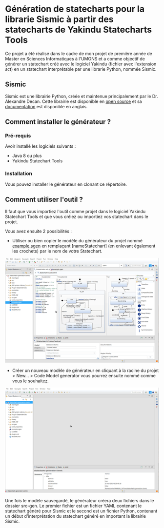 # Génération de statecharts pour la librarie Sismic à partir des statecharts de Yakindu Statecharts Tools
Ce projet a été réalisé dans le cadre de mon projet de première année de Master en Sciences Informatiques à l'UMONS et a comme objectif de générer un statechart créé avec le logiciel Yakindu (fichier avec l'extension *sct*) en un statechart interprétable par une librarie Python, nommée Sismic.

## Sismic
Sismic est une librairie Python, créée et maintenue principalement par le Dr. Alexandre Decan. Cette librairie est disponible en [open source](https://github.com/AlexandreDecan/sismic) et sa [documentation](https://sismic.readthedocs.io/en/latest/) est disponible en anglais.

## Comment installer le générateur ?
### Pré-requis
Avoir installé les logiciels suivants :
 - Java 8 ou plus
 - Yakindu Statechart Tools

### Installation
Vous pouvez installer le générateur en clonant ce répertoire.

## Comment utiliser l'outil ?
Il faut que vous importiez l'outil comme projet dans le logiciel Yakindu Statechart Tools et que vous créiez ou importiez vos statechart dans le projet.

Vous avez ensuite 2 possibilités :
 - Utiliser ou bien copier le modèle du générateur du projet nommé [example.sgen](example.sgen) en remplaçant [nameStatechart] (en enlevant également les crochets) par le nom de votre Statechart.

![Modification du modèle example.sgen](.gif/method1.gif)

 - Créer un nouveau modèle de générateur en cliquant à la racine du projet > New... > Code Model generator
    vous pourrez ensuite nommé comme vous le souhaitez.

![Création d'un modèle de génération de statechart](.gif/method2.gif)

Une fois le modèle sauvegardé, le générateur créera deux fichiers dans le dossier src-gen. Le premier fichier est un fichier YAML contenant le statechart généré pour Sismic et le second est un fichier Python, contenant un début d'interprétation du statechart généré en important la librairie Sismic.